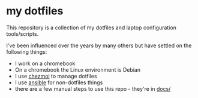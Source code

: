 # my dotfiles
This repository is a collection of my dotfiles and laptop configuration tools/scripts.

I've been influenced over the years by many others but have settled on the following things:

- I work on a chromebook
- On a chromebook the Linux environment is Debian
- I use [chezmoi][1] to manage dotfiles
- I use [ansible][2] for non-dotfiles things
- there are a few manual steps to use this repo - they're in [docs/](.)

[1]: https://chezmoi.io
[2]: https://docs.ansible.com
